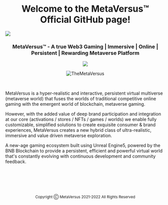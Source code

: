 <h1 align="center">Welcome to the MetaVersus™ Official GitHub page!</h1>

![](https://myoctocat.com/assets/images/base-octocat.svg)
 
<h3 align="center">MetaVersus™ - A true Web3 Gaming | Immersive | Online | Persistent | Rewarding Metaverse Platform</h3>

<p align="center">
    <img src="https://readme-typing-svg.herokuapp.com?lines=A+true+Gaming+Metaverse+Platform;A+true+Immersive+Metaverse+Platform;A+true+Online+Metaverse+Platform;A+true+Persistent+Metaverse+Platform;A+true+Rewarding+Metaverse+Platform;&vCenter=true&center=true&width=400&height=30&duration=4000&pause=1000&size=18">
</p>

<p align="center"><img src="https://komarev.com/ghpvc/?username=TheMetaVersus&label=Profile%20views&color=0e75b6&style=flat" alt="TheMetaVersus" /></p>
<br>


<p align="left">MetaVersus is a hyper-realistic and interactive, persistent virtual multiverse (metaverse world) that fuses the worlds of traditional competitive online gaming with the emergent world of blockchain, metaverse gaming. 

However, with the added value of deep brand participation and integration at our core (activations / stores / NFTs / games / worlds) we enable fully customizable, simplified solutions to create exquisite consumer & brand experiences, MetaVersus creates a new hybrid class of ultra-realistic, immersive and value driven metaverse exploration.

A new-age gaming ecosystem built using Unreal Engine5, powered by the BNB Blockchain to provide a persistent, efficient and powerful virtual world that's constantly evolving with continuous development and community feedback.</p>

<br>
<br>
<br>
<br>
<p align="center"><sup>Copyright Ⓒ MetaVersus 2021-2022  All Rights Reserved</sup></p>
